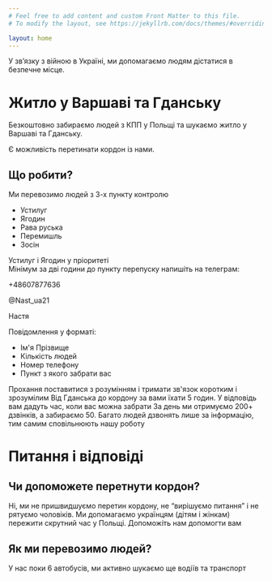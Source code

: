 ```yaml
---
# Feel free to add content and custom Front Matter to this file.
# To modify the layout, see https://jekyllrb.com/docs/themes/#overriding-theme-defaults

layout: home
---
```


У звʼязку з війною в Україні, ми допомагаємо людям дістатися в безпечне місце.  

# Житло у Варшаві та Гданську

Безкоштовно забираємо людей з КПП у Польщі та шукаємо житло у Варшаві та Гданську.  

Є можливість перетинати кордон із нами.  

## Що робити?
Ми перевозимо людей з 3-х пункту контролю
- Устилуг
- Ягодин
- Рава руська
- Перемишль
- Зосін

Устилуг і Ягодин у пріоритеті  
Мінімум за дві години до пункту перепуску напишіть на телеграм:

+48607877636

@Nast_ua21

Настя

Повідомлення у форматі:
- Ім'я Прізвище
- Кількість людей
- Номер телефону
- Пункт з якого забрати вас

Прохання поставитися з розумінням і тримати зв'язок коротким і зрозумілим
Від Гданська до кордону за вами їхати 5 годин.
У відповідь вам дадуть час, коли вас можна забрати
За день ми отримуємо 200+ дзвінків, а забираємо 50. 
Багато людей дзвонять лише за інформацію, тим самим сповільнюють нашу роботу

# Питання і відповіді

## Чи допоможете перетнути кордон?

Ні, ми не пришвидшуємо перетин кордону, не “вирішуємо питання” і не рятуємо чоловіків.
Ми допомагаємо українцям (дітям і жінкам) пережити скрутний час у Польщі. Допоможіть нам допомогти вам

## Як ми перевозимо людей?
У нас поки 6 автобусів, ми активно шукаємо ще водіїв та транспорт
